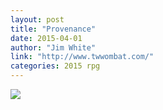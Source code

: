 ```yaml
---
layout: post
title: "Provenance"
date: 2015-04-01
author: "Jim White"
link: "http://www.twwombat.com/"
categories: 2015 rpg
---
```

![]({{site.url}}/2015images/Provenance.jpg)
